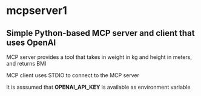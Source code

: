 # mcpserver1

## Simple Python-based MCP server and client that uses OpenAI

MCP server provides a tool that takes in weight in kg and height in meters, and returns BMI

MCP client uses STDIO to connect to the MCP server

It is asssumed that **OPENAI_API_KEY** is available as environment variable

